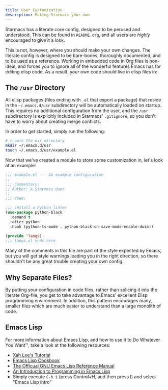 ```yaml
---
title: User Customization
description: Making Starmacs your own
---
```


Starmacs has a literate core config, designed to be perused and understood.
This can be found in `README.org`, and all users are _highly_ encouraged
to give it a look.

This is not, however, where you should make your own changes.
The literate config is designed to be bare-bones, thoroughly documented,
and to be used as a reference. Working in embedded code in Org files is
non-ideal, and forces you to ignore all of the wonderful features Emacs
has for editing elisp code. As a result, your own code should live in
elisp files in:

## The `/usr` Directory

All elisp packages (files ending with `.el` that export a package) that
reside in the `~/.emacs.d/usr` subdirectory will be automatically loaded
on startup. This requires no additional configuration from the user,
and the `/usr` subdirectory is explicitly included in Starmacs'
`.gitignore`, so you don't have to worry about creating merge conflicts.

In order to get started, simply run the following:
```bash
# create the usr directory
mkdir ~/.emacs.d/usr
touch ~/.emacs.d/usr/example.el
```

Now that we've created a module to store some customization in, let's look
at an example:

```lisp
;;; example.el --- An example configuration
;;
;;; Commentary:
;; Author: A Starmacs User
;;
;;; Code:

;;; install a Python linter
(use-package python-black
  :demand t
  :after python
  :hook (python-ts-mode . python-black-on-save-mode-enable-dwim))
  
(provide 'langs)
;;; langs.el ends here
```

Many of the comments in this file are part of the style expected by Emacs,
but you will get style warnings leading you in the right direction, so
there shouldn't be any great trouble creating your own config.

## Why Separate Files?

By putting your configuration in code files, rather than splicing it into
the literate Org-file, you get to take advantage to Emacs' excellent
Elisp programming environment. In addition, this pattern encourages
many, smaller files which are much easier to understand than a large monolith
of code.

## Emacs Lisp

For more information about Emacs Lisp, and how to use it to 
Do Whatever You Want™, take a look at the following resources:

- [Xah Lee's Tutorial](http://xahlee.info/emacs/emacs/elisp.html)
- [Emacs Lisp Cookbook](https://wikemacs.org/wiki/Emacs_Lisp_Cookbook)
- [The Officual GNU Emacs Lisp Reference Manual](https://www.gnu.org/software/emacs/manual/html_node/elisp/index.html)
- [An Introduction to Programming in Emacs Lisp](https://www.gnu.org/software/emacs/manual/html_mono/eintr.html)
- Simply execute `C-h i` (press Control+H, and then press I) and select "Emacs Lisp intro"
